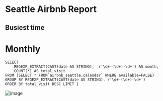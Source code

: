 # Seattle Airbnb Report

## Busiest time

# Monthly
``` Bigquey
SELECT 
    REGEXP_EXTRACT(CAST(date AS STRING),  r'\d+-(\d+)-\d+') AS month, 
    COUNT(*) AS total_visit
FROM (SELECT * FROM`airbnb_seattle.calendar` WHERE available=FALSE)
GROUP BY REGEXP_EXTRACT(CAST(date AS STRING), r'\d+-(\d+)-\d+')
ORDER BY total_visit DESC LIMIT 1
```
![image](https://github.com/user-attachments/assets/1bb7afbf-46ac-4b20-b2f3-82ac491d786a)
